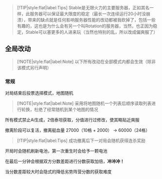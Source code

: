 > [!TIP|style:flat|label:Tips]
> Stable是无限火力的主要服务器，正如其名一样，此服务器可以保证最大限度的稳定（最长一次连续运行20小时没崩溃），带来的缺点就是任何影响服务器性能的改动都被我砍掉了，包括一些有趣的，这也是为什么会有另一个叫Rotation的服务器，当然，也正因为稳定，Stable可以塞更多的人进来玩（当然也特别的乱，所以改成偏爽服了）

## 全局改动

> [!NOTE|style:flat|label:Note]
> 以下所有改动在全部模式内都会生效（除非该模式另行声明）

### 常规

对局结束后投票选择模式，地图随机

> [!NOTE|style:flat|label:Note]
> 采用将地图随机一个列表后顺序读取列表进行轮换，杜绝了经常随机到某个地图的情况

所有模式禁止Ai生成，2倍泰坦获取，分值进行过修改，使其略贴近爽服

撤离阶段可以复活，撤离艇血量 27000（10格 + 2000） -> 60000（24格）

> [!TIP|style:flat|label:Tips]
> 成功撤离后下一对局会随机获得连杀奖励

开局时会随机刷新电池，第一次重生时会给予一颗电池

在最后一分钟会根据双方分数差距进行分数获取加倍，**冲冲冲！**

当分数差距较大时会隐式的降低劣势阵营分数的获取难度